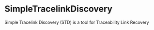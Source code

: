 # SimpleTracelinkDiscovery
Simple Tracelink Discovery (STD) is a tool for Traceability Link Recovery
